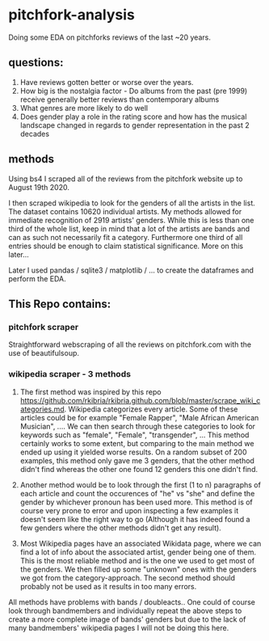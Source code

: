 # pitchfork-analysis
Doing some EDA on pitchforks reviews of the last ~20 years.

## questions:

1. Have reviews gotten better or worse over the years.
2. How big is the nostalgia factor - Do albums from the past (pre 1999) receive generally better reviews than contemporary albums
3. What genres are more likely to do well
4. Does gender play a role in the rating score and how has the musical landscape changed in regards to gender representation in the past 2 decades

## methods
Using bs4 I scraped all of the reviews from the pitchfork website up to August 19th 2020.

I then scraped wikipedia to look for the genders of all the artists in the list. The dataset contains 10620 individual artists. 
My methods allowed for immediate recognition of 2919 artists' genders. While this is less than one third of the whole list, keep in mind that a lot of the artists are bands and can as such not necessarily fit a category. Furthermore one third of all entries should be enough to claim statistical significance. More on this later...

Later I used pandas / sqlite3 / matplotlib / ... to create the dataframes and perform the EDA.

## This Repo contains:

### pitchfork scraper

Straightforward webscraping of all the reviews on pitchfork.com with the use of beautifulsoup.

### wikipedia scraper - 3 methods

1. The first method was inspired by this repo https://github.com/rkibria/rkibria.github.com/blob/master/scrape_wiki_categories.md. Wikipedia categorizes every article. Some of these articles could be for example "Female Rapper", "Male African American Musician", ....
We can then search through these categories to look for keywords such as "female", "Female", "transgender", ...
This method certainly works to some extent, but comparing to the main method we ended up using it yielded worse results. On a random subset of 200 examples, this method only gave me 3 genders, that the other method didn't find whereas the other one found 12 genders this one didn't find.

2. Another method would be to look through the first (1 to n) paragraphs of each article and count the occurences of "he" vs "she" and define the gender by whichever pronoun has been used more. This method is of course very prone to error and upon inspecting a few examples it doesn't seem like the right way to go (Although it has indeed found a few genders where the other methods didn't get any result). 

3. Most Wikipedia pages have an associated Wikidata page, where we can find a lot of info about the associated artist, gender being one of them. This is the most reliable method and is the one we used to get most of the genders. We then filled up some "unknown" ones with the genders we got from the category-approach. The second method should probably not be used as it results in too many errors.

All methods have problems with bands / doubleacts.. One could of course look through bandmembers and individually repeat the above steps to create a more complete image of bands' genders but due to the lack of many bandmembers' wikipedia pages I will not be doing this here.
